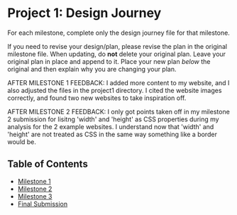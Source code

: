 # Project 1: Design Journey

For each milestone, complete only the design journey file for that milestone.

If you need to revise your design/plan, please revise the plan in the original milestone file.
When updating, do **not** delete your original plan. Leave your original plan in place and append to it. Place your new plan _below_ the original and then explain why you are changing your plan.


AFTER MILESTONE 1 FEEDBACK:
I added more content to my website, and I also adjusted the files in the project1 directory. I cited the website images correctly, and found two new websites to take inspiration off.


AFTER MILESTONE 2 FEEDBACK:
I only got points taken off in my milestone 2 submission for lisitng 'width' and 'height' as CSS properties during my analysis for the 2 example websites. I understand now that 'width' and 'height' are not treated as CSS in the same way something like a border would be.


## Table of Contents

- [Milestone 1](milestone-1.md)
- [Milestone 2](milestone-2.md)
- [Milestone 3](milestone-3.md)
- [Final Submission](milestone-final.md)
